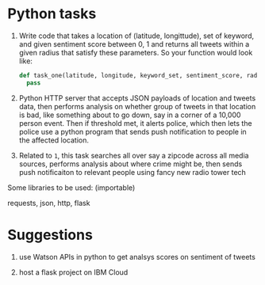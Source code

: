 # Python tasks

1. Write code that takes a location of (latitude, longittude), set of keyword, and given sentiment
   score between 0, 1 and returns all tweets within a given radius that satisfy these parameters.
   So your function would
   look like:

   ```python
   def task_one(latitude, longitude, keyword_set, sentiment_score, radius):
     pass
   ```

2. Python HTTP server that accepts JSON payloads of location and tweets data, then performs analysis on
   whether group of tweets in that location is bad, like something about to go down, say in a corner
   of a 10,000 person event. Then if threshold met, it alerts police, which then lets the police
   use a python program that sends push notification to people in the affected location.

3) Related to `1`, this task searches all over say a zipcode across all media sources, performs
   analysis about where crime might be, then sends push notificaiton to relevant people using fancy
   new radio tower tech

Some libraries to be used: (importable)

requests, json, http, flask

# Suggestions

1. use Watson APIs in python to get analsys scores on sentiment of tweets

2. host a flask project on IBM Cloud
